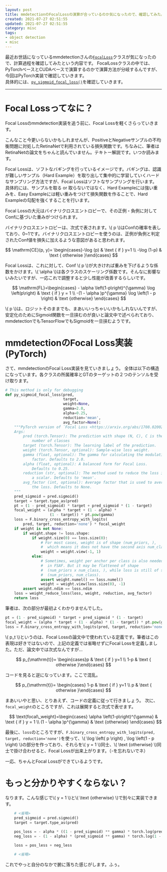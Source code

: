 ```yaml
---
layout: post
title: mmdetectionのFocalLossの演算が合っているのか気になったので、確認してみた。
created: 2021-07-27 02:51:55
updated: 2021-07-27 02:51:55
category: misc
tags:
- object detection
- misc
---
```


最近お世話になっているmmdetectionさんの[`FocalLoss`](https://github.com/open-mmlab/mmdetection/blob/31b3a58036de3a095837e21e810051451155821b/mmdet/models/losses/focal_loss.py#L106)クラスが気になったので、計算過程を確認してみたという内容です。
FocalLossクラスの中では、PyTorchベースとCUDAベースで演算するのかで演算方法が分岐するんですが、今回はPyTorch実装で確認していきます。  
具体的には、[`py_sigmoid_focal_loss()`](https://github.com/open-mmlab/mmdetection/blob/31b3a58036de3a095837e21e810051451155821b/mmdet/models/losses/focal_loss.py#L11)を確認していきます。

---

# Focal Lossってなに？

Focal Lossのmmdetection実装を追う前に、Focal Lossを軽くさらっていきます。

こんなこと今更いらないかもしれませんが、PositiveとNegativeサンプルの不均衡問題に対処したRetinaNetで利用されている損失関数です。ちなみに、筆者はRetinaNetの論文をちゃんと読んでいません。テキトー解説です。いつか読みます。  

Focal Lossは、ソフトなバギングを行っているイメージです。バギングは、認識が難しいサンプル（Hard Example）を取り出して集中的に学習していくハードなサンプリング方法ですが、Focal Lossはソフトなサンプリングを行います。  
具体的には、サンプルを取る or 取らないではなく、Hard Exampleには強い重みを、Easy Exampleには軽い重みをつけて損失関数を作ることで、Hard Exampleの勾配を強くすることを行います。

Focal Lossの大元はバイナリクロスエントロピーで、その正例・負例に対してConfに基づいた重みがつけられます。

バイナリクロスエントロピーは、次式で表されます。\\( p \\)はConfの確率を表しており、0~1です。バイナリクロスエントロピーを使うのは、正例が負例と判定されたConf値を損失に加えるような意図があると思われます。  

$$
\mathrm{CE}(p, y)= \begin{cases}-\log (p) & \text { if } y=1 \\ -\log (1-p) & \text { otherwise }\end{cases}
$$

Focal Lossは、これに対して、Conf \\( p \\)が大きければ重みを下げるような係数をかけます。\\( \alpha \\)は各クラスのスケーリング係数です。そんなに影響ないみたいですが、一応これで調整すると少し性能が改善するらしいです。  

$$
\mathrm{FL}=\begin{cases} - \alpha \left(1-p\right)^{\gamma} \log \left(p\right) & \text { if } y = 1 \\ 
-(1 - \alpha )p^{\gamma} \log \left(1 - p \right) & \text {otherwise}
\end{cases}
$$

\\( p \\)は、ロジットそのままでも、まあいいっちゃいいかもしれないんですが、安定化のためにSigmoid関数を一旦挟むのが良いと論文中で述べられており、mmdetectionでもTensorFlowでもSigmoidを一旦挟むようです。

# mmdetectionのFocal Loss実装(PyTorch)

さて、mmdetectionのFocal Loss実装を見ていきましょう。
全体は以下の構造になっています。各クラスの所属確率とGTのターゲットの２つのテンソルを受け取ります。

```python
# This method is only for debugging
def py_sigmoid_focal_loss(pred,
                          target,
                          weight=None,
                          gamma=2.0,
                          alpha=0.25,
                          reduction='mean',
                          avg_factor=None):
    """PyTorch version of `Focal Loss <https://arxiv.org/abs/1708.02002>`_.
    Args:
        pred (torch.Tensor): The prediction with shape (N, C), C is the
            number of classes
        target (torch.Tensor): The learning label of the prediction.
        weight (torch.Tensor, optional): Sample-wise loss weight.
        gamma (float, optional): The gamma for calculating the modulating
            factor. Defaults to 2.0.
        alpha (float, optional): A balanced form for Focal Loss.
            Defaults to 0.25.
        reduction (str, optional): The method used to reduce the loss into
            a scalar. Defaults to 'mean'.
        avg_factor (int, optional): Average factor that is used to average
            the loss. Defaults to None.
    """
    pred_sigmoid = pred.sigmoid()
    target = target.type_as(pred)
    pt = (1 - pred_sigmoid) * target + pred_sigmoid * (1 - target)
    focal_weight = (alpha * target + (1 - alpha) *
                    (1 - target)) * pt.pow(gamma)
    loss = F.binary_cross_entropy_with_logits(
        pred, target, reduction='none') * focal_weight
    if weight is not None:
        if weight.shape != loss.shape:
            if weight.size(0) == loss.size(0):
                # For most cases, weight is of shape (num_priors, ),
                #  which means it does not have the second axis num_class
                weight = weight.view(-1, 1)
            else:
                # Sometimes, weight per anchor per class is also needed. e.g.
                #  in FSAF. But it may be flattened of shape
                #  (num_priors x num_class, ), while loss is still of shape
                #  (num_priors, num_class).
                assert weight.numel() == loss.numel()
                weight = weight.view(loss.size(0), -1)
        assert weight.ndim == loss.ndim
    loss = weight_reduce_loss(loss, weight, reduction, avg_factor)
    return loss
```

筆者は、次の部分が最初よくわかりませんでした。

```python
pt = (1 - pred_sigmoid) * target + pred_sigmoid * (1 - target)
focal_weight = (alpha * target + (1 - alpha) * (1 - target)) * pt.pow(gamma)
loss = F.binary_cross_entropy_with_logits(pred, target, reduction='none') * focal_weight
```

\\( p_t \\)というのは、Focal Lossの論文中で使われている定義です。筆者はこの表現は好きではないので、上記の定義では省略せずにFocal Lossを定義しました。ただ、論文中では次式なんですが...

$$
p_{\mathrm{t}}= \begin{cases}p & \text { if } y=1 \\ 1-p & \text { otherwise }\end{cases}
$$

コードを見ると逆になっています。ここで混乱。

$$
p_{\mathrm{t}}= \begin{cases} 1-p & \text { if } y=1 \\ p & \text { otherwise }\end{cases}
$$

まあいいやと思い、とりあえず、コードの定義に従って行きましょう。
次に、`focal_weight`のところですが、これは展開すると次式で表せます。

$$
\text{focal\_weight}=\begin{cases} \alpha \left(1-p\right)^{\gamma} & \text { if } y = 1 \\ 
(1 - \alpha )p^{\gamma} & \text {otherwise}
\end{cases}
$$

最後に、`loss`のところですが、`F.binary_cross_entropy_with_logits(pred, target, reduction='none')`を使って、\\( \log \left( p \right) , \log \left(1 - p \right) \\)の部分を作っており、それらを\\( y = 1 \\)同士、\\( \text {otherwise} \\)同士で掛け合わせると、Focal Lossが出来上がります。（-を忘れないでネ）

一応、ちゃんとFocal Lossができているようです。  

# もっと分かりやすくならない？

なります。こんな感じで\\( y = 1 \\)と\\( \text {otherwise} \\)で別々に実装できます。

```python
    # <省略>
    pred_sigmoid = pred.sigmoid()
    target = target.type_as(pred)

    pos_loss = - alpha * ((1 - pred_sigmoid) ** gamma) * torch.log(pred_sigmoid) * target
    neg_loss = - (1 - alpha) * (pred_sigmoid ** gamma) * torch.log(1 - pred_sigmoid) * (1 - target)

    loss = pos_less + neg_less

    # <省略>
```

これでやっと自分のなかで腑に落ちた感じがします。ふぅ。



